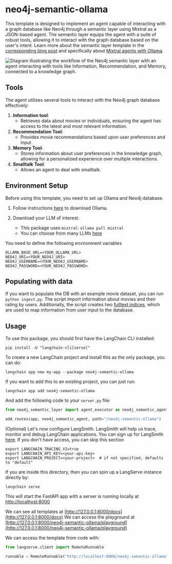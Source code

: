 # neo4j-semantic-ollama

This template is designed to implement an agent capable of interacting with a graph database like Neo4j through a semantic layer using Mixtral as a JSON-based agent.
The semantic layer equips the agent with a suite of robust tools, allowing it to interact with the graph database based on the user's intent.
Learn more about the semantic layer template in the [corresponding blog post](https://medium.com/towards-data-science/enhancing-interaction-between-language-models-and-graph-databases-via-a-semantic-layer-0a78ad3eba49) and specifically about [Mixtral agents with Ollama](https://blog.langchain.dev/json-based-agents-with-ollama-and-langchain/).

![Diagram illustrating the workflow of the Neo4j semantic layer with an agent interacting with tools like Information, Recommendation, and Memory, connected to a knowledge graph.](https://raw.githubusercontent.com/langchain-ai/langchain/master/templates/neo4j-semantic-ollama/static/workflow.png "Neo4j Semantic Layer Workflow Diagram")

## Tools

The agent utilizes several tools to interact with the Neo4j graph database effectively:

1. **Information tool**:
   - Retrieves data about movies or individuals, ensuring the agent has access to the latest and most relevant information.
2. **Recommendation Tool**:
   - Provides movie recommendations based upon user preferences and input.
3. **Memory Tool**:
   - Stores information about user preferences in the knowledge graph, allowing for a personalized experience over multiple interactions.
4. **Smalltalk Tool**:
   - Allows an agent to deal with smalltalk.

## Environment Setup

Before using this template, you need to set up Ollama and Neo4j database.

1. Follow instructions [here](https://python.langchain.com/docs/integrations/chat/ollama) to download Ollama.

2. Download your LLM of interest:

    * This package uses `mixtral`: `ollama pull mixtral`
    * You can choose from many LLMs [here](https://ollama.ai/library)

You need to define the following environment variables

```
OLLAMA_BASE_URL=<YOUR_OLLAMA_URL>
NEO4J_URI=<YOUR_NEO4J_URI>
NEO4J_USERNAME=<YOUR_NEO4J_USERNAME>
NEO4J_PASSWORD=<YOUR_NEO4J_PASSWORD>
```

## Populating with data

If you want to populate the DB with an example movie dataset, you can run `python ingest.py`.
The script import information about movies and their rating by users.
Additionally, the script creates two [fulltext indices](https://neo4j.com/docs/cypher-manual/current/indexes-for-full-text-search/), which are used to map information from user input to the database.

## Usage

To use this package, you should first have the LangChain CLI installed:

```shell
pip install -U "langchain-cli[serve]"
```

To create a new LangChain project and install this as the only package, you can do:

```shell
langchain app new my-app --package neo4j-semantic-ollama
```

If you want to add this to an existing project, you can just run:

```shell
langchain app add neo4j-semantic-ollama
```

And add the following code to your `server.py` file:
```python
from neo4j_semantic_layer import agent_executor as neo4j_semantic_agent

add_routes(app, neo4j_semantic_agent, path="/neo4j-semantic-ollama")
```

(Optional) Let's now configure LangSmith. 
LangSmith will help us trace, monitor and debug LangChain applications. 
You can sign up for LangSmith [here](https://smith.langchain.com/). 
If you don't have access, you can skip this section

```shell
export LANGCHAIN_TRACING_V2=true
export LANGCHAIN_API_KEY=<your-api-key>
export LANGCHAIN_PROJECT=<your-project>  # if not specified, defaults to "default"
```

If you are inside this directory, then you can spin up a LangServe instance directly by:

```shell
langchain serve
```

This will start the FastAPI app with a server is running locally at 
[http://localhost:8000](http://localhost:8000)

We can see all templates at [http://127.0.0.1:8000/docs](http://127.0.0.1:8000/docs)
We can access the playground at [http://127.0.0.1:8000/neo4j-semantic-ollama/playground](http://127.0.0.1:8000/neo4j-semantic-ollama/playground)  

We can access the template from code with:

```python
from langserve.client import RemoteRunnable

runnable = RemoteRunnable("http://localhost:8000/neo4j-semantic-ollama")
```
